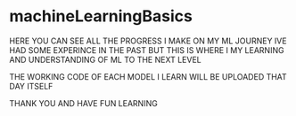 # machineLearningBasics
HERE YOU CAN SEE ALL THE PROGRESS I MAKE ON MY ML JOURNEY 
IVE HAD SOME EXPERINCE IN THE PAST BUT THIS IS WHERE I MY 
LEARNING AND UNDERSTANDING OF ML TO THE NEXT LEVEL

THE WORKING CODE OF EACH MODEL I LEARN  WILL BE UPLOADED THAT DAY ITSELF

THANK YOU AND HAVE FUN LEARNING 
